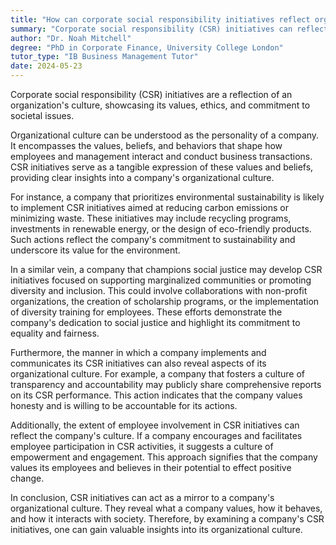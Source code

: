 ```yaml
---
title: "How can corporate social responsibility initiatives reflect organisational culture?"
summary: "Corporate social responsibility (CSR) initiatives can reflect organisational culture by showcasing a company's values, ethics, and commitment to societal issues."
author: "Dr. Noah Mitchell"
degree: "PhD in Corporate Finance, University College London"
tutor_type: "IB Business Management Tutor"
date: 2024-05-23
---
```


Corporate social responsibility (CSR) initiatives are a reflection of an organization's culture, showcasing its values, ethics, and commitment to societal issues.

Organizational culture can be understood as the personality of a company. It encompasses the values, beliefs, and behaviors that shape how employees and management interact and conduct business transactions. CSR initiatives serve as a tangible expression of these values and beliefs, providing clear insights into a company's organizational culture.

For instance, a company that prioritizes environmental sustainability is likely to implement CSR initiatives aimed at reducing carbon emissions or minimizing waste. These initiatives may include recycling programs, investments in renewable energy, or the design of eco-friendly products. Such actions reflect the company's commitment to sustainability and underscore its value for the environment.

In a similar vein, a company that champions social justice may develop CSR initiatives focused on supporting marginalized communities or promoting diversity and inclusion. This could involve collaborations with non-profit organizations, the creation of scholarship programs, or the implementation of diversity training for employees. These efforts demonstrate the company's dedication to social justice and highlight its commitment to equality and fairness.

Furthermore, the manner in which a company implements and communicates its CSR initiatives can also reveal aspects of its organizational culture. For example, a company that fosters a culture of transparency and accountability may publicly share comprehensive reports on its CSR performance. This action indicates that the company values honesty and is willing to be accountable for its actions.

Additionally, the extent of employee involvement in CSR initiatives can reflect the company's culture. If a company encourages and facilitates employee participation in CSR activities, it suggests a culture of empowerment and engagement. This approach signifies that the company values its employees and believes in their potential to effect positive change.

In conclusion, CSR initiatives can act as a mirror to a company's organizational culture. They reveal what a company values, how it behaves, and how it interacts with society. Therefore, by examining a company's CSR initiatives, one can gain valuable insights into its organizational culture.
    
